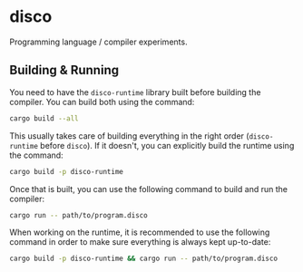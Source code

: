 # disco

Programming language / compiler experiments.

## Building & Running

You need to have the `disco-runtime` library built before building the compiler.
You can build both using the command:

```sh
cargo build --all
```

This usually takes care of building everything in the right order
(`disco-runtime` before `disco`). If it doesn't, you can explicitly build
the runtime using the command:

```sh
cargo build -p disco-runtime
```

Once that is built, you can use the following command to build and run the
compiler:

```sh
cargo run -- path/to/program.disco
```

When working on the runtime, it is recommended to use the following command in
order to make sure everything is always kept up-to-date:

```sh
cargo build -p disco-runtime && cargo run -- path/to/program.disco
```
